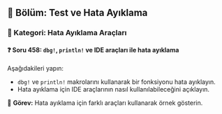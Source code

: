 ## 📘 Bölüm: Test ve Hata Ayıklama  
### 🔹 Kategori: Hata Ayıklama Araçları  
#### ❓ Soru 458: `dbg!`, `println!` ve IDE araçları ile hata ayıklama

Aşağıdakileri yapın:

- `dbg!` ve `println!` makrolarını kullanarak bir fonksiyonu hata ayıklayın.
- Hata ayıklama için IDE araçlarının nasıl kullanılabileceğini açıklayın.

🔧 **Görev:** Hata ayıklama için farklı araçları kullanarak örnek gösterin.
